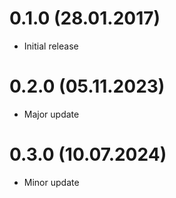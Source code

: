 # 0.1.0 (28.01.2017)

- Initial release

# 0.2.0 (05.11.2023)

- Major update

# 0.3.0 (10.07.2024)

- Minor update
